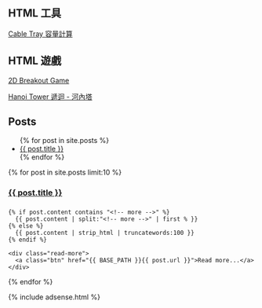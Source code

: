 ## HTML 工具

[Cable Tray 容量計算](https://e87042170.github.io/CableTrayCalculator/) 

## HTML 遊戲

[2D Breakout Game](https://e87042170.github.io/2DBreakoutGame/) 

[Hanoi Tower 遞迴 - 河內塔](https://e87042170.github.io/HanoiTower/) 

## Posts

<ul>
  {% for post in site.posts %}
    <li>
      <a href="{{ post.url }}">{{ post.title }}</a>
    </li>
  {% endfor %}
</ul>

{% for post in site.posts limit:10 %}
<section class="section">
  <article>
    <div class="page-header">
      <h1><a href="{{ BASE_PATH }}{{ post.url }}">{{ post.title }}</a><h1>
    </div>
    <!--<div class="note post-info">
      分類：<a href="categories.html#{{ post.category }}-ref">{{ post.category }}</a>
    </div>-->
        
    {% if post.content contains "<!-- more -->" %}
      {{ post.content | split:"<!-- more -->" | first % }}
    {% else %}
      {{ post.content | strip_html | truncatewords:100 }}
    {% endif %}
    
    <div class="read-more">
      <a class="btn" href="{{ BASE_PATH }}{{ post.url }}">Read more...</a>
    </div>
  </article>
</section>
{% endfor %}

{% include adsense.html %}
